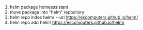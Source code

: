 1. helm package homeassistant
2. move package into "helm" repository
3. helm repo index helm/ --url https://escomputers.github.io/helm/
4. helm repo add helm/ https://escomputers.github.io/helm/